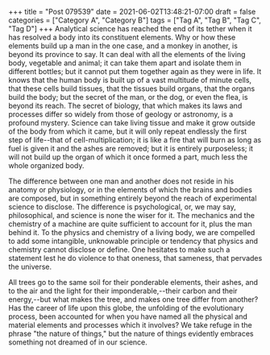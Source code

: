 +++
title = "Post 079539"
date = 2021-06-02T13:48:21-07:00
draft = false
categories = ["Category A", "Category B"]
tags = ["Tag A", "Tag B", "Tag C", "Tag D"]
+++
Analytical science has reached the end of its tether when it has resolved a body into its constituent elements. Why or how these elements build up a man in the one case, and a monkey in another, is beyond its province to say. It can deal with all the elements of the living body, vegetable and animal; it can take them apart and isolate them in different bottles; but it cannot put them together again as they were in life. It knows that the human body is built up of a vast multitude of minute cells, that these cells build tissues, that the tissues build organs, that the organs build the body; but the secret of the man, or the dog, or even the flea, is beyond its reach. The secret of biology, that which makes its laws and processes differ so widely from those of geology or astronomy, is a profound mystery. Science can take living tissue and make it grow outside of the body from which it came, but it will only repeat endlessly the first step of life--that of cell-multiplication; it is like a fire that will burn as long as fuel is given it and the ashes are removed; but it is entirely purposeless; it will not build up the organ of which it once formed a part, much less the whole organized body.

The difference between one man and another does not reside in his anatomy or physiology, or in the elements of which the brains and bodies are composed, but in something entirely beyond the reach of experimental science to disclose. The difference is psychological, or, we may say, philosophical, and science is none the wiser for it. The mechanics and the chemistry of a machine are quite sufficient to account for it, plus the man behind it. To the physics and chemistry of a living body, we are compelled to add some intangible, unknowable principle or tendency that physics and chemistry cannot disclose or define. One hesitates to make such a statement lest he do violence to that oneness, that sameness, that pervades the universe.

All trees go to the same soil for their ponderable elements, their ashes, and to the air and the light for their imponderable,--their carbon and their energy,--but what makes the tree, and makes one tree differ from another? Has the career of life upon this globe, the unfolding of the evolutionary process, been accounted for when you have named all the physical and material elements and processes which it involves? We take refuge in the phrase "the nature of things," but the nature of things evidently embraces something not dreamed of in our science.
